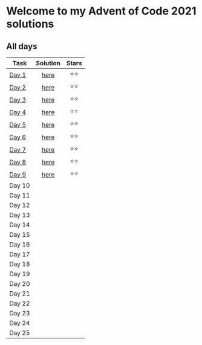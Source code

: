 # Welcome to my Advent of Code 2021 solutions

## All days

| Task | Solution | Stars |
| ------------- | :-------------: | :----: |
| [Day 1](https://adventofcode.com/2021/day/1) | [here](https://github.com/ZoltePudeleczko/AdventofCode2021/blob/main/src/day1.py) | :star::star: |
| [Day 2](https://adventofcode.com/2021/day/2) | [here](https://github.com/ZoltePudeleczko/AdventofCode2021/blob/main/src/day2.py) | :star::star: |
| [Day 3](https://adventofcode.com/2021/day/3) | [here](https://github.com/ZoltePudeleczko/AdventofCode2021/blob/main/src/day3.py) | :star::star: |
| [Day 4](https://adventofcode.com/2021/day/4) | [here](https://github.com/ZoltePudeleczko/AdventofCode2021/blob/main/src/day4.py) | :star::star: |
| [Day 5](https://adventofcode.com/2021/day/5) | [here](https://github.com/ZoltePudeleczko/AdventofCode2021/blob/main/src/day5.py) | :star::star: |
| [Day 6](https://adventofcode.com/2021/day/6) | [here](https://github.com/ZoltePudeleczko/AdventofCode2021/blob/main/src/day6.py) | :star::star: |
| [Day 7](https://adventofcode.com/2021/day/7) | [here](https://github.com/ZoltePudeleczko/AdventofCode2021/blob/main/src/day7.py) | :star::star: |
| [Day 8](https://adventofcode.com/2021/day/8) | [here](https://github.com/ZoltePudeleczko/AdventofCode2021/blob/main/src/day8.py) | :star::star: |
| [Day 9](https://adventofcode.com/2021/day/9) | [here](https://github.com/ZoltePudeleczko/AdventofCode2021/blob/main/src/day9.py) | :star::star: |
| Day 10 |
| Day 11 |
| Day 12 |
| Day 13 |
| Day 14 |
| Day 15 |
| Day 16 |
| Day 17 |
| Day 18 |
| Day 19 |
| Day 20 |
| Day 21 |
| Day 22 |
| Day 23 |
| Day 24 |
| Day 25 |
